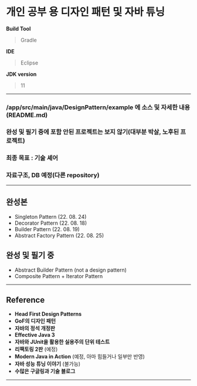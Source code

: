 # 개인 공부 용 디자인 패턴 및 자바 튜닝

  **Build Tool**
  > Gradle  

  **IDE**
  > Eclipse

  **JDK version**
  > 11 
---------------------------
 ### **/app/src/main/java/DesignPattern/example 에 소스 및 자세한 내용(README.md)**
 ### **완성 및 필기 중에 포함 안된 프로젝트는 보지 않기(대부분 박살, 노후된 프로젝트)**
 ### **최종 목표 : 기술 셰어**
 ### **자료구조, DB 예정(다른 repository)**
--------------------------
## 완성본

- Singleton Pattern (22. 08. 24)
- Decorator Pattern (22. 08. 18)
- Builder Pattern (22. 08. 19)
- Abstract Factory Pattern (22. 08. 25)

## 완성 및 필기 중
- Abstract Builder Pattern (not a design pattern)
- Composite Pattern + Iterator Pattern

--------------------------
## **Reference**
 - **Head First Design Patterns**
 - **GoF의 디자인 패턴**
 - **자바의 정석 개정판**
 - **Effective Java 3**
 - **자바와 JUnit을 활용한 실용주의 단위 테스트**
 - **리팩토링 2판** (예정)
 - **Modern Java in Action** (예정, 아마 힘들거나 일부만 반영)
 - **자바 성능 튜닝 이야기** (불가능)
 - **수많은 구글링과 기술 블로그**
 ----------------------------



